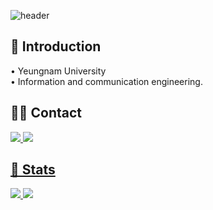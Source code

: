 ![header](https://capsule-render.vercel.app/api?type=waving&color=gradient&height=300&section=header&text=I'm%20Gwanu.&fontSize=80)

## 👋 Introduction
• Yeungnam University<br />
• Information and communication engineering.

## 🧑‍💻 Contact
<a href="https://www.instagram.com/seg.decoder?igsh=MXZxc2QxZ21qMnUzYw=="> <img src="https://img.shields.io/badge/Instagram-E4405F?style=for-the-badge&logo=Instagram&logoColor=white&link=https://www.instagram.com/seg.decoder?igsh=MXZxc2QxZ21qMnUzYw==">
<a href=mailto:seg.decoder@gmail.com> <img src="https://img.shields.io/badge/Gmail-EA4335?style=for-the-badge&logo=Gmail&logoColor=white&link=mailto:seg.decoder@gmail.com">

## 🏅 Stats
<img src="https://github-readme-stats.vercel.app/api?username=segment-decoder&bg_color=60,ff8585,c061ff&title_color=000000&text_color=000000"/> <img src="https://github-readme-stats.vercel.app/api/top-langs/?username=Gwanu&layout=compact&bg_color=60,ff8585,c061ff&title_color=000000&text_color=000000"/>
